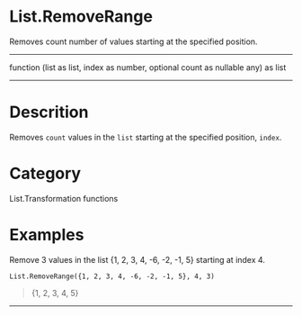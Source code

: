 ﻿# List.RemoveRange
Removes count number of values starting at the specified position.
***
function (list as list, index as number, optional count as nullable any) as list
***
# Descrition 
Removes <code>count</code> values in the <code>list</code> starting at the specified position, <code>index</code>.
# Category 
List.Transformation functions
# Examples 
Remove 3 values in the list {1, 2, 3, 4, -6, -2, -1, 5} starting at index 4.
```
List.RemoveRange({1, 2, 3, 4, -6, -2, -1, 5}, 4, 3)
```
> {1, 2, 3, 4, 5}
***
